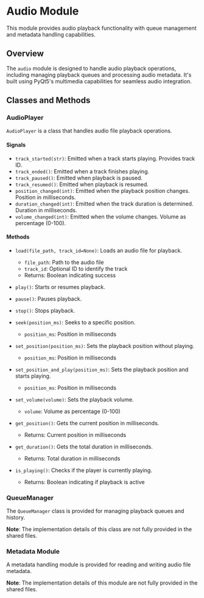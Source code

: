 # Audio Module

This module provides audio playback functionality with queue management and metadata handling capabilities.

## Overview

The `audio` module is designed to handle audio playback operations, including managing playback queues and processing audio metadata. It's built using PyQt5's multimedia capabilities for seamless audio integration.

## Classes and Methods

### AudioPlayer

`AudioPlayer` is a class that handles audio file playback operations.

#### Signals

- `track_started(str)`: Emitted when a track starts playing. Provides track ID.
- `track_ended()`: Emitted when a track finishes playing.
- `track_paused()`: Emitted when playback is paused.
- `track_resumed()`: Emitted when playback is resumed.
- `position_changed(int)`: Emitted when the playback position changes. Position in milliseconds.
- `duration_changed(int)`: Emitted when the track duration is determined. Duration in milliseconds.
- `volume_changed(int)`: Emitted when the volume changes. Volume as percentage (0-100).

#### Methods

- `load(file_path, track_id=None)`: Loads an audio file for playback.
  - `file_path`: Path to the audio file
  - `track_id`: Optional ID to identify the track
  - Returns: Boolean indicating success

- `play()`: Starts or resumes playback.

- `pause()`: Pauses playback.

- `stop()`: Stops playback.

- `seek(position_ms)`: Seeks to a specific position.
  - `position_ms`: Position in milliseconds

- `set_position(position_ms)`: Sets the playback position without playing.
  - `position_ms`: Position in milliseconds

- `set_position_and_play(position_ms)`: Sets the playback position and starts playing.
  - `position_ms`: Position in milliseconds

- `set_volume(volume)`: Sets the playback volume.
  - `volume`: Volume as percentage (0-100)

- `get_position()`: Gets the current position in milliseconds.
  - Returns: Current position in milliseconds

- `get_duration()`: Gets the total duration in milliseconds.
  - Returns: Total duration in milliseconds

- `is_playing()`: Checks if the player is currently playing.
  - Returns: Boolean indicating if playback is active

### QueueManager

The `QueueManager` class is provided for managing playback queues and history.

**Note**: The implementation details of this class are not fully provided in the shared files.

### Metadata Module

A metadata handling module is provided for reading and writing audio file metadata.

**Note**: The implementation details of this module are not fully provided in the shared files.